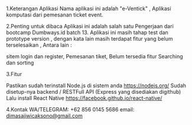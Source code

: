 1.Keterangan Aplikasi
Nama aplikasi ini adalah "e-Ventick" , Aplikasi komputasi dari pemesanan ticket event.

2.Penting untuk dibaca
Aplikasi ini adalah salah satu Pengerjaan dari bootcamp Dumbways.id batch 13. 
Aplikasi ini masih tahap test dan prototype version ,
dengan kata lain masih terdapat fitur yang belum terselesaikan , Antara lain :

sitem login dan register,
Pemesanan tiket,
Belum tersedia fitur Searching dan sorting


3.Fitur

Pastikan sudah terinstall Node.js di sistem anda https://nodejs.org/
Sudah disetup-nya backend / RESTFull API (Express yang disediakan digithub)
Lalu install React Native https://facebook.github.io/react-native/


4.Kontak
WA/TELEGRAM: +62 856 0145 5686
email: dimasajiwicaksono@gmail.com
